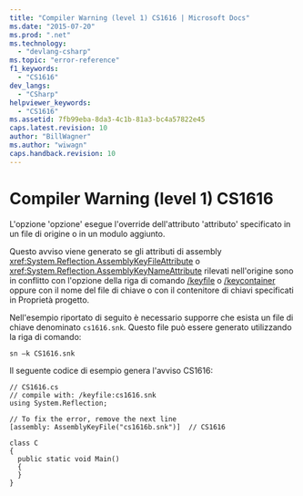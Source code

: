 ```yaml
---
title: "Compiler Warning (level 1) CS1616 | Microsoft Docs"
ms.date: "2015-07-20"
ms.prod: ".net"
ms.technology: 
  - "devlang-csharp"
ms.topic: "error-reference"
f1_keywords: 
  - "CS1616"
dev_langs: 
  - "CSharp"
helpviewer_keywords: 
  - "CS1616"
ms.assetid: 7fb99eba-8da3-4c1b-81a3-bc4a57822e45
caps.latest.revision: 10
author: "BillWagner"
ms.author: "wiwagn"
caps.handback.revision: 10
---
```

# Compiler Warning (level 1) CS1616
L'opzione 'opzione' esegue l'override dell'attributo 'attributo' specificato in un file di origine o in un modulo aggiunto.  
  
 Questo avviso viene generato se gli attributi di assembly <xref:System.Reflection.AssemblyKeyFileAttribute> o <xref:System.Reflection.AssemblyKeyNameAttribute> rilevati nell'origine sono in conflitto con l'opzione della riga di comando [\/keyfile](../../../csharp/language-reference/compiler-options/keyfile-compiler-option.md) o [\/keycontainer](../../../csharp/language-reference/compiler-options/keycontainer-compiler-option.md) oppure con il nome del file di chiave o con il contenitore di chiavi specificati in Proprietà progetto.  
  
 Nell'esempio riportato di seguito è necessario supporre che esista un file di chiave denominato `cs1616.snk`.  Questo file può essere generato utilizzando la riga di comando:  
  
```  
sn –k CS1616.snk  
```  
  
 Il seguente codice di esempio genera l'avviso CS1616:  
  
```  
// CS1616.cs  
// compile with: /keyfile:cs1616.snk  
using System.Reflection;  
  
// To fix the error, remove the next line  
[assembly: AssemblyKeyFile("cs1616b.snk")]  // CS1616  
  
class C  
{  
  public static void Main()  
  {  
  }  
}  
```
